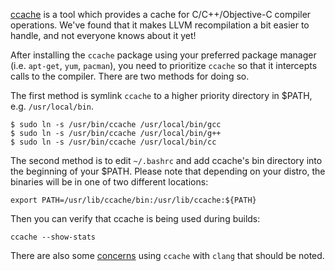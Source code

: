 [ccache](http://ccache.samba.org/) is a tool which provides a cache for C/C++/Objective-C compiler operations.  We've found that it makes LLVM recompilation a bit easier to handle, and not everyone knows about it yet!

After installing the `ccache` package using your preferred package manager (i.e. `apt-get`, `yum`, `pacman`), you need to prioritize `ccache` so that it intercepts calls to the compiler. There are two methods for doing so.

The first method is symlink `ccache` to a higher priority directory in $PATH, e.g. `/usr/local/bin`.

```
$ sudo ln -s /usr/bin/ccache /usr/local/bin/gcc
$ sudo ln -s /usr/bin/ccache /usr/local/bin/g++
$ sudo ln -s /usr/bin/ccache /usr/local/bin/cc
```

The second method is to edit `~/.bashrc` and add ccache's bin directory into the beginning of your $PATH. Please note that depending on your distro, the binaries will be in one of two different locations:

```
export PATH=/usr/lib/ccache/bin:/usr/lib/ccache:${PATH}
```

Then you can verify that ccache is being used during builds:

```
ccache --show-stats
```

There are also some [concerns](http://petereisentraut.blogspot.com/2011/09/ccache-and-clang-part-2.html) using `ccache` with `clang` that should be noted.
